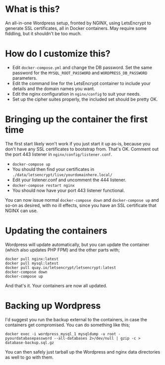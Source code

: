 What is this?
=============

An all-in-one Wordpress setup, fronted by NGINX, using LetsEncrypt to generate SSL certificates, all in Docker containers.  May require some fiddling, but it shouldn't be too much.

How do I customize this?
========================

* Edit `docker-compose.yml` and change the DB password.  Set the same password for the `MYSQL_ROOT_PASSWORD` and `WORDPRESS_DB_PASSWORD` parameters.  
* Edit the command line for the LetsEncrypt container to include your details and the domain names you want.
* Edit the nginx configuration in `nginx/config` to suit your needs.
* Set up the cipher suites properly, the included set should be pretty OK.

Bringing up the container the first time
========================================

The first start likely won't work if you just start it up as-is, because you don't have any SSL certificates to bootstrap from.  That's OK.  Comment out the port 443 listener in `nginx/config/listener.conf`.

* `docker-compose up`
* You should then find your certificates in `./data/letsencrypt/live/yourdomainhere.local/`
* Edit your listener.conf and uncomment the 444 listener.
* `docker-compose restart nginx`
* You should now have your port 443 listener functional.

You can now issue normal `docker-compose down` and `docker-compose up` and so-on as desired, with no ill effects, since you have an SSL certificate that NGINX can use.

Updating the containers
=======================

Wordpress will update automatically, but you can update the container (which also updates PHP FPM) and the other parts with;

```docker pull wordpress:fpm
docker pull nginx:latest
docker pull mysql:latest
docker pull quay.io/letsencrypt/letsencrypt:latest
docker-compose down
docker-compose up
```

And that's it.  Your containers are now all updated.

Backing up Wordpress
====================

I'd suggest you run the backup external to the containers, in case the containers get compromised.  You can do something like this;

```docker exec -i wordpress_mysql_1 mysqldump -u root -pyourdatabasepassword --all-databases 2>/dev/null | gzip -c > database-backup.sql.gz```

You can then safely just tarball up the Wordpress and nginx data directories as well to go with them.
